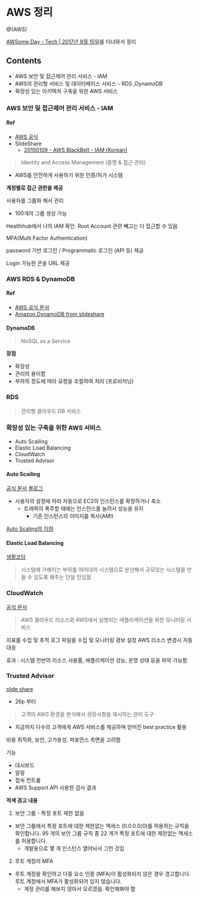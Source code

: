 # AWS 정리

@(AWS)

[AWSome Day - Tech | 2017년 9월 15일](https://aws.amazon.com/ko/events/awsome-day/tech/?trkCampaign=kr-awsomeday-biz-201709&trk=lp-social-opentutorials)를 다녀와서 정리

## Contents

- AWS 보안 및 접근제어 관리 서비스 - IAM
- AWS의 관리형 서비스 및 데이터베이스 서비스 - RDS ,DynamoDB
- 확장성 있는 아키텍처 구축을 위한 AWS 서비스

### AWS 보안 및 접근제어 관리 서비스 - IAM

#### Ref
- [AWS 공식](http://docs.aws.amazon.com/ko_kr/IAM/latest/UserGuide/introduction.html)
- SlideShare
	- [20150109 - AWS BlackBelt - IAM (Korean)](https://www.slideshare.net/awskorea/20150109-aws-black-belt-iam-younjin?qid=d6b039fb-0dec-48f7-968c-4ccd6ad1c2dc&v=&b=&from_search=1)

> Identity and Access Management  (증명 & 접근 관리)
- AWS를 안전하게 사용하기 위한 인증/허가 시스템

**계정별로 접근 권한을 제공**

사용자를 그룹화 해서 관리
- 100개의 그룹 생성 가능

Healthhub에서 나의 IAM 확인. Root Account 관련 빼고는 다 접근할 수 있음

MFA(Multi Factor Authentication)

password 기반 로그인 / Programmatic 로그인 (API 등) 제공

Login 가능한 콘솔 URL 제공

### AWS RDS & DynamoDB

#### Ref
- [AWS 공식 문서](http://docs.aws.amazon.com/ko_kr/amazondynamodb/latest/developerguide/Introduction.html)
- [Amazon DynamoDB from slideshare](https://www.slideshare.net/awskorea/20131002-aws-meister-re-generate-dynamodb-korean?qid=5720abc0-8bc9-43d1-92c6-6f0d39faaf1f&v=&b=&from_search=1) 

#### DynamoDB

> NoSQL as a Service


**장점**
- 확장성
- 관리의 용이함
- 부하의 정도에 따라 요청을 조절하여 처리 (프로비저닝)

### RDS

> 관리형 클라우드 DB 서비스

### 확장성 있는 구축을 위한 AWS 서비스

- Auto Scailing
- Elastic Load Balancing
- CloudWatch
- Trusted Advisor

#### Auto Scailing

[공식 문서](http://docs.aws.amazon.com/ko_kr/autoscaling/latest/userguide/WhatIsAutoScaling.html)
[블로그](http://wildpup.cafe24.com/archives/890)
- 사용자의 설정에 따라 자동으로 EC2의 인스턴스를 확장하거나 축소
	- 트래픽이 폭주할 때에는 인스턴스를 늘려서 성능을 유지
		- 기존 인스턴스의 이미지를 복사(AMI) 

[Auto Scaling의 이점](http://docs.aws.amazon.com/ko_kr/autoscaling/latest/userguide/auto-scaling-benefits.html)

#### Elastic Load Balancing
[생활코딩](https://opentutorials.org/course/608/3008)

> 시스템에 가해지는 부하를 여러대의 시스템으로 분산해서 규모있는 시스템을 만들 수 있도록 해주는 단일 진입점


### CloudWatch

[공식 문서](https://aws.amazon.com/ko/cloudwatch/)

> AWS 클라우드 리소스와 AWS에서 실행되는 애플리케이션을 위한 모니터링 서비스

지표를 수집 및 추적
로그 파일을 수집 및 모니터링
경보 설정
AWS 리소스 변경시 자동 대응

효과 : 시스템 전반의 리소스 사용률, 애플리케이션 성능, 운영 상태 등을 파악 가능함


### Trusted Advisor

[slide share](https://www.slideshare.net/awskorea/20141105-aws-black-belt-costexplorer-trustedadvisor-woosang?qid=7e8a153b-9cb0-4358-a64f-9a42285b85f7&v=&b=&from_search=1)
- 26p 부터

> 고객의 AWS 환경을 분석해서 권장사항을 제시하는 관리 도구
- 지금까지 다수의 고객에게 AWS 서비스를 제공하며 얻어진 best practice 활용

비용 최적화, 보안, 고가용성, 퍼포먼스 측면을 고려함

기능
- 대시보드
- 알람
- 접속 컨트롤
- AWS Support API 사용한 검사 결과

**적색 경고 내용**
1. 보안 그룹 - 특정 포트 제한 없음
- 보안 그룹에서 특정 포트에 대한 제한없는 액세스 (0.0.0.0/0)를 허용하는 규칙을 확인합니다. 95 개의 보안 그룹 규칙 중 22 개가 특정 포트에 대한 제한없는 액세스를 허용합니다.
	- 개발용으로 몇 개 인스턴스 열어놔서 그런 것임
2. 루트 계정의 MFA
- 루트 계정을 확인하고 다중 요소 인증 (MFA)이 활성화되지 않은 경우 경고합니다. 루트 계정에서 MFA가 활성화되어 있지 않습니다.
	- 계정 관리를 해보지 않아서 모르겠음. 확인해봐야 함
